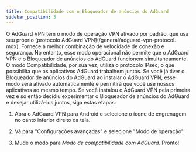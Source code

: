 ```yaml
---
title: Compatibilidade com o Bloqueador de anúncios do AdGuard
sidebar_position: 3
---
```



O AdGuard VPN tem o modo de operação VPN ativado por padrão, que usa seu próprio [protocolo AdGuard VPN](/general/adguard-vpn-protocol. mdx). Fornece a melhor combinação de velocidade de conexão e segurança. No entanto, esse modo operacional não permite que o AdGuard VPN e o Bloqueador de anúncios do AdGuard funcionem simultaneamente. O modo Compatibilidade, por sua vez, utiliza o protocolo IPsec, o que possibilita que os aplicativos AdGuard trabalhem juntos. Se você já tiver o Bloqueador de anúncios do AdGuard ao instalar o AdGuard VPN, esse modo será ativado automaticamente e permitirá que você use nossos aplicativos ao mesmo tempo. Se você instalou o AdGuard VPN pela primeira vez e só então decidiu experimentar o Bloqueador de anúncios do AdGuard e desejar utilizá-los juntos, siga estas etapas:

1. Abra o AdGuard VPN para Android e selecione o ícone de engrenagem no canto inferior direito da tela.

2. Vá para "Configurações avançadas" e selecione "Modo de operação".

3. Mude o modo para *Modo de compatibilidade com AdGuard*. Pronto!